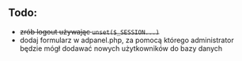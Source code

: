 ## Todo:
* ~~zrób logout używając `unset($_SESSION...)`~~
* dodaj formularz w adpanel.php, za pomocą którego administrator będzie mógł dodawać nowych użytkowników do bazy danych
